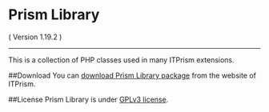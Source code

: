 Prism Library 
==========================
( Version 1.19.2 )
- - -

This is a collection of PHP classes used in many ITPrism extensions. 

##Download
You can [download Prism Library package](http://itprism.com/free-joomla-extensions/others/software-development-kit) from the website of ITPrism.

##License
Prism Library is under [GPLv3 license](http://www.gnu.org/licenses/gpl-3.0.en.html).